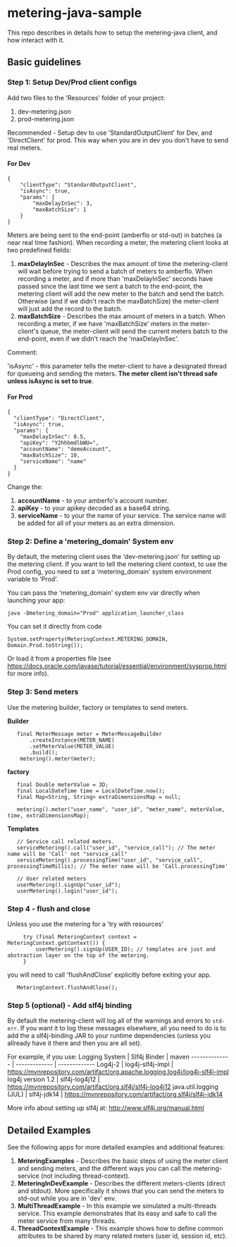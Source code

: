 # metering-java-sample
This repo describes in details how to setup the metering-java client, and how interact with it.

## Basic guidelines
### Step 1: Setup Dev/Prod client configs
Add two files to the 'Resources' folder of your project:
1. dev-metering.json
2. prod-metering.json

Recommended - Setup dev to use 'StandardOutputClient' for Dev, and 'DirectClient' for prod. This way when you are in 
dev you don't have to send real meters.

#### For Dev
```
{
    "clientType": "StandardOutputClient",
    "isAsync": true,
    "params": {
        "maxDelayInSec": 3,
        "maxBatchSize": 1
    }
}
```

Meters are being sent to the end-point (amberflo or std-out) in batches (a near real time fashion). When recording a meter, the metering client looks at two predefined fields:
1. **maxDelayInSec** - Describes the max amount of time the metering-client will wait before trying to send a batch of meters to amberflo. When recording a meter, and if more than 'maxDelayInSec' seconds have passed since the last time we sent a batch to the end-point, the metering client will add the new meter to the batch and send the batch. Otherwise (and if we didn't reach the maxBatchSize) the meter-client will just add the record to the batch.
2. **maxBatchSize** - Describes the max amount of meters in a batch. When recording a meter, if we have 'maxBatchSize' meters in the meter-client's queue, the meter-client will send the current meters batch to the end-point, even if we didn't reach the 'maxDelayInSec'.


Comment:

'isAsync' - this parameter tells the meter-client to have a designated thread for queueing and sending the meters. **The meter client isn't thread safe unless isAsync is set to true**.


#### For Prod
```
{
  "clientType": "DirectClient",
  "isAsync": true,
  "params": {
    "maxDelayInSec": 0.5,
    "apiKey": "Y2hhbmdlbWU=",
    "accountName": "demoAccount", 
    "maxBatchSize": 10,
    "serviceName": "name"
  }
}
```

Change the:
1. **accountName** - to your amberfo's account number.
2. **apiKey** - to your apikey decoded as a base64 string.
3. **serviceName** - to your the name of your service. The service name will be added for all of your meters as an extra dimension.


### Step 2: Define a 'metering_domain' System env
By default, the metering client uses the 'dev-metering.json' for setting up the metering client. If you want to tell the
metering client context, to use the Prod config, you need to set a 'metering_domain' system environment variable to 
'Prod'.

You can pass the 'metering_domain' system env var directly when launching your app:
```
java -Dmetering_domain="Prod" application_launcher_class
```

You can set it directly from code
```
System.setProperty(MeteringContext.METERING_DOMAIN, Domain.Prod.toString());
```

Or load it from a properties file (see https://docs.oracle.com/javase/tutorial/essential/environment/sysprop.html for 
more info).

### Step 3: Send meters
Use the metering builder, factory or templates to send meters.

**Builder**
```
   final MeterMessage meter = MeterMessageBuilder
       .createInstance(METER_NAME)
       .setMeterValue(METER_VALUE)
       .build();
    metering().meter(meter);
```

**factory**
```
   final Double meterValue = 3D;
   final LocalDateTime time = LocalDateTime.now();
   final Map<String, String> extraDimensionsMap = null;
   
   metering().meter("user_name", "user_id", "meter_name", meterValue, time, extraDimensionsMap);
```

**Templates**
```
   // Service call related meters.
   serviceMetering().call("user_id", "service_call"); // The meter name will be 'Call' not "service_call"
   serviceMetering().processingTime("user_id", "service_call", processingTimeMillis); // The meter name will be 'Call.processingTime'

   // User related meters
   userMetering().signUp("user_id");
   userMetering().login("user_id");
```

### Step 4 - flush and close
Unless you use the metering for a 'try with resources'
```
     try (final MeteringContext context = MeteringContext.getContext()) {
         userMetering().signUp(USER_ID); // templates are just and abstraction layer on the top of the metering.
     }
```

you will need to call 'flushAndClose' explicitly before exiting your app.
```
   MeteringContext.flushAndClose();
```

### Step 5 (optional) - Add slf4j binding
By default the metering-client will log all of the warnings and errors to `std-err`. If you want it to log these messages elsewhere, all you need to do is to add the a slf4j-binding JAR to your runtime dependencies (unless you allready have it there and then you are all set).

For example, if you use:
Logging System | Slf4j Binder  | maven
-------------- | ------------- | -------------
Log4j-2 | log4j-slf4j-impl | https://mvnrepository.com/artifact/org.apache.logging.log4j/log4j-slf4j-impl
log4j version 1.2 | slf4j-log4j12 | https://mvnrepository.com/artifact/org.slf4j/slf4j-log4j12
java.util.logging (JUL) | slf4j-jdk14 | https://mvnrepository.com/artifact/org.slf4j/slf4j-jdk14

More info about setting up slf4j at: http://www.slf4j.org/manual.html


## Detailed Examples
See the following apps for more detailed examples and additional features:
1. **MeteringExamples** - Describes the basic steps of using the meter client and sending meters, and the different 
   ways you can call the metering-service (not including thread-context).
2. **MeteringInDevExample** - Describes the different meters-clients (direct and stdout). More specifically it shows 
   that you can send the meters to std-out while you are in 'dev' env.
3. **MultiThreadExample** - In this example we simulated a multi-threads service. This example demonstrates that its 
   easy and safe to call the meter service from many threads.
4. **ThreadContextExample** - This example shows how to define common attributes to be shared by many related meters 
   (user id, session id, etc).


